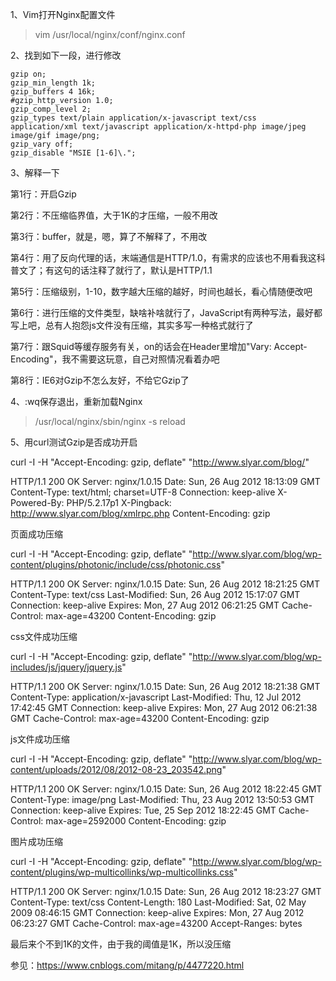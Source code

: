 





1、Vim打开Nginx配置文件

>  vim /usr/local/nginx/conf/nginx.conf

2、找到如下一段，进行修改

```
gzip on;
gzip_min_length 1k;
gzip_buffers 4 16k;
#gzip_http_version 1.0;
gzip_comp_level 2;
gzip_types text/plain application/x-javascript text/css application/xml text/javascript application/x-httpd-php image/jpeg image/gif image/png;
gzip_vary off;
gzip_disable "MSIE [1-6]\.";

```



3、解释一下

第1行：开启Gzip

第2行：不压缩临界值，大于1K的才压缩，一般不用改

第3行：buffer，就是，嗯，算了不解释了，不用改

第4行：用了反向代理的话，末端通信是HTTP/1.0，有需求的应该也不用看我这科普文了；有这句的话注释了就行了，默认是HTTP/1.1

第5行：压缩级别，1-10，数字越大压缩的越好，时间也越长，看心情随便改吧

第6行：进行压缩的文件类型，缺啥补啥就行了，JavaScript有两种写法，最好都写上吧，总有人抱怨js文件没有压缩，其实多写一种格式就行了

第7行：跟Squid等缓存服务有关，on的话会在Header里增加"Vary: Accept-Encoding"，我不需要这玩意，自己对照情况看着办吧

第8行：IE6对Gzip不怎么友好，不给它Gzip了

 

4、:wq保存退出，重新加载Nginx

> /usr/local/nginx/sbin/nginx -s reload

 

5、用curl测试Gzip是否成功开启

curl -I -H "Accept-Encoding: gzip, deflate" "http://www.slyar.com/blog/"

HTTP/1.1 200 OK
Server: nginx/1.0.15
Date: Sun, 26 Aug 2012 18:13:09 GMT
Content-Type: text/html; charset=UTF-8
Connection: keep-alive
X-Powered-By: PHP/5.2.17p1
X-Pingback: http://www.slyar.com/blog/xmlrpc.php
Content-Encoding: gzip

页面成功压缩

 

curl -I -H "Accept-Encoding: gzip, deflate" "http://www.slyar.com/blog/wp-content/plugins/photonic/include/css/photonic.css"

HTTP/1.1 200 OK
Server: nginx/1.0.15
Date: Sun, 26 Aug 2012 18:21:25 GMT
Content-Type: text/css
Last-Modified: Sun, 26 Aug 2012 15:17:07 GMT
Connection: keep-alive
Expires: Mon, 27 Aug 2012 06:21:25 GMT
Cache-Control: max-age=43200
Content-Encoding: gzip

css文件成功压缩

curl -I -H "Accept-Encoding: gzip, deflate" "http://www.slyar.com/blog/wp-includes/js/jquery/jquery.js"

HTTP/1.1 200 OK
Server: nginx/1.0.15
Date: Sun, 26 Aug 2012 18:21:38 GMT
Content-Type: application/x-javascript
Last-Modified: Thu, 12 Jul 2012 17:42:45 GMT
Connection: keep-alive
Expires: Mon, 27 Aug 2012 06:21:38 GMT
Cache-Control: max-age=43200
Content-Encoding: gzip

js文件成功压缩

curl -I -H "Accept-Encoding: gzip, deflate" "http://www.slyar.com/blog/wp-content/uploads/2012/08/2012-08-23_203542.png"

HTTP/1.1 200 OK
Server: nginx/1.0.15
Date: Sun, 26 Aug 2012 18:22:45 GMT
Content-Type: image/png
Last-Modified: Thu, 23 Aug 2012 13:50:53 GMT
Connection: keep-alive
Expires: Tue, 25 Sep 2012 18:22:45 GMT
Cache-Control: max-age=2592000
Content-Encoding: gzip

图片成功压缩

curl -I -H "Accept-Encoding: gzip, deflate" "http://www.slyar.com/blog/wp-content/plugins/wp-multicollinks/wp-multicollinks.css"

HTTP/1.1 200 OK
Server: nginx/1.0.15
Date: Sun, 26 Aug 2012 18:23:27 GMT
Content-Type: text/css
Content-Length: 180
Last-Modified: Sat, 02 May 2009 08:46:15 GMT
Connection: keep-alive
Expires: Mon, 27 Aug 2012 06:23:27 GMT
Cache-Control: max-age=43200
Accept-Ranges: bytes

最后来个不到1K的文件，由于我的阈值是1K，所以没压缩


参见：https://www.cnblogs.com/mitang/p/4477220.html


